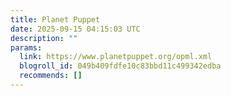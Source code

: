 ```yaml
---
title: Planet Puppet
date: 2025-09-15 04:15:03 UTC
description: ""
params:
  link: https://www.planetpuppet.org/opml.xml
  blogroll_id: 049b409fdfe10c83bbd11c499342edba
  recommends: []
---
```

